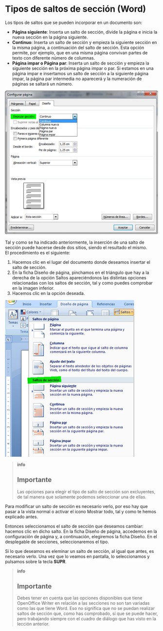 # Tipos de saltos de sección (Word)

Los tipos de saltos que se pueden incorporar en un documento son:

*   **Página siguiente**: Inserta un salto de sección, divide la página e inicia la nueva sección en la página siguiente.
*   **Continuo**: Inserta un salto de sección y empieza la siguiente sección en la misma página, a continuación del salto de sección. Esta opción permite, por ejemplo, que en una misma página convivan partes de texto con diferente número de columnas.
*   **Página impar o Página par**: Inserta un salto de sección y empieza la siguiente sección en la próxima página impar o par. Si estamos en una página impar e insertamos un salto de sección a la siguiente página impar, la página par intermedia no aparecerá y la numeración de páginas se saltará un número.


![1.18. Configuración del comienzo de sección en Word 2007. Captura propia.](img/1Imagen_14.jpg)




Tal y como se ha indicado anteriormente, la inserción de una salto de sección puede hacerse desde dos sitios, siendo el resultado el mismo.  
El procedimiento es el siguiente:

1.  Hacemos clic en el lugar del documento donde deseamos insertar el salto de sección.
2.  En la ficha Diseño de página, pinchamos en el triángulo que hay a la derecha de la opción Saltos apareciéndonos las distintas opciones relacionadas con los saltos de sección, tal y como puedes comprobar en la imagen inferior.
3.  Hacemos clic en la opción deseada.


![1.19. Insercción de saltos de sección en Word 2007. Captura propia.](img/1Imagen_15.jpg)


>**info**
>
>## Importante
>
>Las opciones para elegir el tipo de salto de sección son excluyentes, de tal manera que solamente podemos seleccionar una de ellas.

Para modificar un salto de sección es necesario verlo, por eso hay que pasar a la vista normal o activar el icono Mostrar todo, tal y como te hemos explicado antes.

Entonces seleccionamos el salto de sección que deseamos cambiar: hacemos clic en dicho salto. En la ficha Diseño de página, accedemos en la configuración de página y, a continuación, elegiremos la ficha Diseño. En el desplegable de secciones, seleccionaremos el tipo.

Si lo que deseamos es eleminar un salto de sección, al igual que antes, es necesario verlo. Una vez que lo veamos en pantalla, lo seleccionamos y pulsamos sobre la tecla **SUPR**.


>**info**
>
>## Importante
>
>Debes tener en cuenta que las opciones disponibles que tiene OpenOffice Writer en relación a las secciones no son tan variadas como las que tiene Word. Eso no significa que no se puedan realizar saltos de sección que, como has comprobado, sí que se puede hacer, pero trabajando siempre con el cuadro de diálogo que has visto en la lección anterior.


